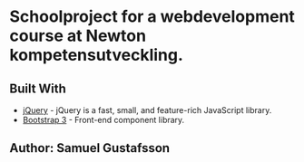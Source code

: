 # Schoolproject for a webdevelopment course at Newton kompetensutveckling.

## Built With

* [jQuery](https://jquery.com/) - jQuery is a fast, small, and feature-rich JavaScript library.
* [Bootstrap 3](http://getbootstrap.com/) - Front-end component library.


## Author: Samuel Gustafsson
